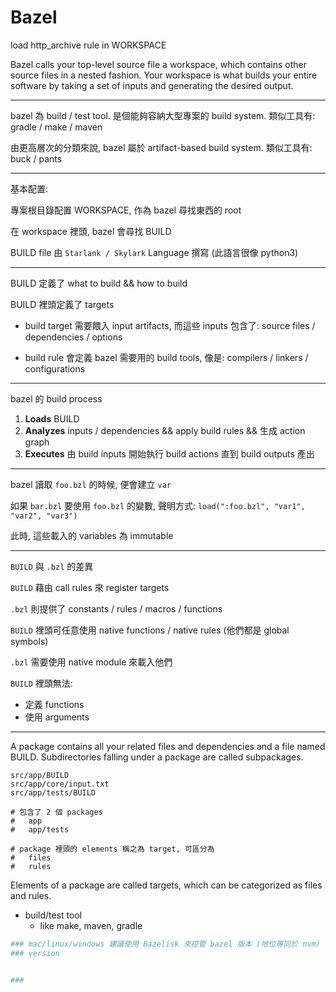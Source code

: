 
# Bazel

load http_archive rule in WORKSPACE

Bazel calls your top-level source file a workspace, which contains other source files in a nested fashion. Your workspace is what builds your entire software by taking a set of inputs and generating the desired output.

---

bazel 為 build / test tool. 是個能夠容納大型專案的 build system. 類似工具有: gradle / make / maven

由更高層次的分類來說, bazel 屬於 artifact-based build system. 類似工具有: buck / pants

---

基本配置:

專案根目錄配置 WORKSPACE, 作為 bazel 尋找東西的 root

在 workspace 裡頭, bazel 會尋找 BUILD

BUILD file 由 `Starlank / Skylark` Language 撰寫 (此語言很像 python3)

---

BUILD 定義了 what to build && how to build

BUILD 裡頭定義了 targets

* build target 需要餵入 input artifacts, 而這些 inputs 包含了: source files / dependencies / options

* build rule 會定義 bazel 需要用的 build tools, 像是: compilers / linkers / configurations

---

bazel 的 build process

1. **Loads** BUILD
2. **Analyzes** inputs / dependencies && apply build rules && 生成 action graph
3. **Executes** 由 build inputs 開始執行 build actions 直到 build outputs 產出

---

bazel 讀取 `foo.bzl` 的時候, 便會建立 `var`

如果 `bar.bzl` 要使用 `foo.bzl` 的變數, 聲明方式: `load(":foo.bzl", "var1", "var2", "var3")`

此時, 這些載入的 variables 為 immutable

---

`BUILD` 與 `.bzl` 的差異

`BUILD` 藉由 call rules 來 register targets

`.bzl` 則提供了 constants / rules / macros / functions

`BUILD` 裡頭可任意使用 native functions / native rules (他們都是 global symbols)

`.bzl` 需要使用 native module 來載入他們

`BUILD` 裡頭無法:

- 定義 functions
- 使用 arguments


---



A package contains all your related files and dependencies and a file named BUILD. Subdirectories falling under a package are called subpackages.

```
src/app/BUILD
src/app/core/input.txt
src/app/tests/BUILD

# 包含了 2 個 packages
#   app
#   app/tests

# package 裡頭的 elements 稱之為 target, 可區分為
#   files
#   rules
```


Elements of a package are called targets, which can be categorized as files and rules.



- build/test tool
    - like make, maven, gradle

```bash
### mac/linux/windows 建議使用 Bazelisk 來控管 bazel 版本 (地位等同於 nvm)
### version


### 

```